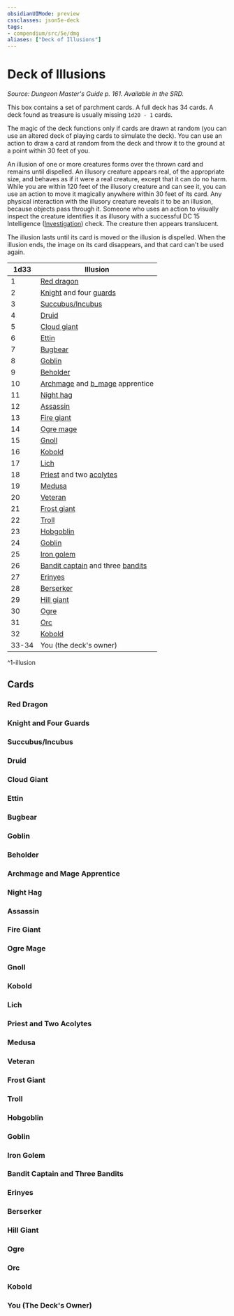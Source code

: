 ```yaml
---
obsidianUIMode: preview
cssclasses: json5e-deck
tags:
- compendium/src/5e/dmg
aliases: ["Deck of Illusions"]
---
```

# Deck of Illusions
*Source: Dungeon Master's Guide p. 161. Available in the SRD.*  

This box contains a set of parchment cards. A full deck has 34 cards. A deck found as treasure is usually missing `1d20 - 1` cards.

The magic of the deck functions only if cards are drawn at random (you can use an altered deck of playing cards to simulate the deck). You can use an action to draw a card at random from the deck and throw it to the ground at a point within 30 feet of you.

An illusion of one or more creatures forms over the thrown card and remains until dispelled. An illusory creature appears real, of the appropriate size, and behaves as if it were a real creature, except that it can do no harm. While you are within 120 feet of the illusory creature and can see it, you can use an action to move it magically anywhere within 30 feet of its card. Any physical interaction with the illusory creature reveals it to be an illusion, because objects pass through it. Someone who uses an action to visually inspect the creature identifies it as illusory with a successful DC 15 Intelligence ([Investigation](_skills.md#Investigation)) check. The creature then appears translucent.

The illusion lasts until its card is moved or the illusion is dispelled. When the illusion ends, the image on its card disappears, and that card can't be used again.

| 1d33 | Illusion |
|------|----------|
| 1 | [Red dragon](b_adult-red-dragon.md) |
| 2 | [Knight](b_knight.md) and four [guards](b_guard.md) |
| 3 | [Succubus/Incubus](b_succubus.md) |
| 4 | [Druid](b_druid.md) |
| 5 | [Cloud giant](b_cloud-giant.md) |
| 6 | [Ettin](b_ettin.md) |
| 7 | [Bugbear](b_bugbear.md) |
| 8 | [Goblin](b_goblin.md) |
| 9 | [Beholder](z_compendium/bestiary/aberration/b_beholder.md) |
| 10 | [Archmage](b_archmage.md) and [b_mage](b_mage.md) apprentice |
| 11 | [Night hag](z_compendium/bestiary/fiend/b_night-hag.md) |
| 12 | [Assassin](b_assassin.md) |
| 13 | [Fire giant](b_fire-giant.md) |
| 14 | [Ogre mage](b_oni.md) |
| 15 | [Gnoll](b_gnoll.md) |
| 16 | [Kobold](b_kobold.md) |
| 17 | [Lich](z_compendium/bestiary/undead/b_lich.md) |
| 18 | [Priest](b_priest.md) and two [acolytes](z_compendium/bestiary/humanoid/b_acolyte.md) |
| 19 | [Medusa](b_medusa.md) |
| 20 | [Veteran](b_veteran.md) |
| 21 | [Frost giant](b_frost-giant.md) |
| 22 | [Troll](b_troll.md) |
| 23 | [Hobgoblin](b_hobgoblin.md) |
| 24 | [Goblin](b_goblin.md) |
| 25 | [Iron golem](b_iron-golem.md) |
| 26 | [Bandit captain](b_bandit-captain.md) and three [bandits](b_bandit.md) |
| 27 | [Erinyes](b_erinyes.md) |
| 28 | [Berserker](b_berserker.md) |
| 29 | [Hill giant](b_hill-giant.md) |
| 30 | [Ogre](b_ogre.md) |
| 31 | [Orc](b_orc.md) |
| 32 | [Kobold](b_kobold.md) |
| 33-34 | You (the deck's owner) |
^1-illusion

## Cards

### Red Dragon


### Knight and Four Guards


### Succubus/Incubus


### Druid


### Cloud Giant


### Ettin


### Bugbear


### Goblin


### Beholder


### Archmage and Mage Apprentice


### Night Hag


### Assassin


### Fire Giant


### Ogre Mage


### Gnoll


### Kobold


### Lich


### Priest and Two Acolytes


### Medusa


### Veteran


### Frost Giant


### Troll


### Hobgoblin


### Goblin


### Iron Golem


### Bandit Captain and Three Bandits


### Erinyes


### Berserker


### Hill Giant


### Ogre


### Orc


### Kobold


### You (The Deck's Owner)